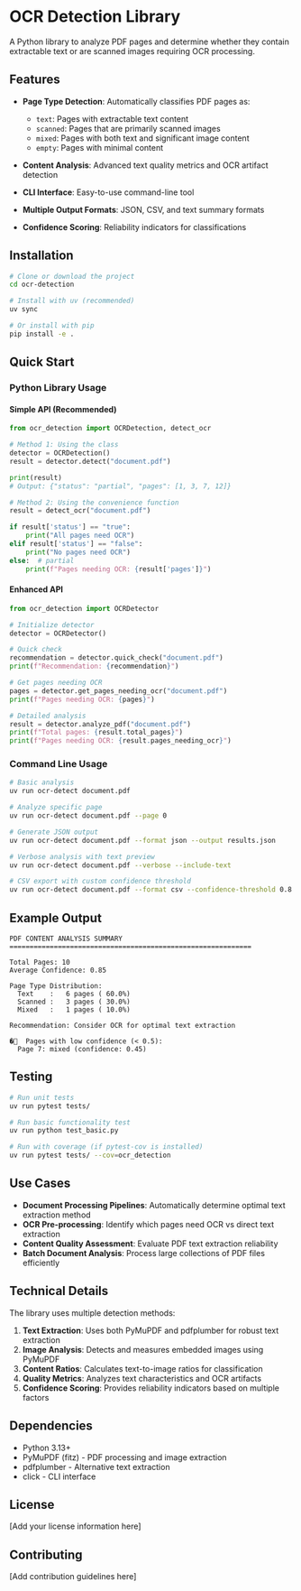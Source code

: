 # OCR Detection Library

A Python library to analyze PDF pages and determine whether they contain extractable text or are scanned images requiring OCR processing.

## Features

- **Page Type Detection**: Automatically classifies PDF pages as:
  - `text`: Pages with extractable text content
  - `scanned`: Pages that are primarily scanned images
  - `mixed`: Pages with both text and significant image content
  - `empty`: Pages with minimal content

- **Content Analysis**: Advanced text quality metrics and OCR artifact detection
- **CLI Interface**: Easy-to-use command-line tool
- **Multiple Output Formats**: JSON, CSV, and text summary formats
- **Confidence Scoring**: Reliability indicators for classifications

## Installation

```bash
# Clone or download the project
cd ocr-detection

# Install with uv (recommended)
uv sync

# Or install with pip
pip install -e .
```

## Quick Start

### Python Library Usage

#### Simple API (Recommended)

```python
from ocr_detection import OCRDetection, detect_ocr

# Method 1: Using the class
detector = OCRDetection()
result = detector.detect("document.pdf")

print(result)
# Output: {"status": "partial", "pages": [1, 3, 7, 12]}

# Method 2: Using the convenience function
result = detect_ocr("document.pdf")

if result['status'] == "true":
    print("All pages need OCR")
elif result['status'] == "false":
    print("No pages need OCR")
else:  # partial
    print(f"Pages needing OCR: {result['pages']}")
```

#### Enhanced API

```python
from ocr_detection import OCRDetector

# Initialize detector
detector = OCRDetector()

# Quick check
recommendation = detector.quick_check("document.pdf")
print(f"Recommendation: {recommendation}")

# Get pages needing OCR
pages = detector.get_pages_needing_ocr("document.pdf")
print(f"Pages needing OCR: {pages}")

# Detailed analysis
result = detector.analyze_pdf("document.pdf")
print(f"Total pages: {result.total_pages}")
print(f"Pages needing OCR: {result.pages_needing_ocr}")
```

### Command Line Usage

```bash
# Basic analysis
uv run ocr-detect document.pdf

# Analyze specific page
uv run ocr-detect document.pdf --page 0

# Generate JSON output
uv run ocr-detect document.pdf --format json --output results.json

# Verbose analysis with text preview
uv run ocr-detect document.pdf --verbose --include-text

# CSV export with custom confidence threshold
uv run ocr-detect document.pdf --format csv --confidence-threshold 0.8
```

## Example Output

```
PDF CONTENT ANALYSIS SUMMARY
============================================================

Total Pages: 10
Average Confidence: 0.85

Page Type Distribution:
  Text    :   6 pages ( 60.0%)
  Scanned :   3 pages ( 30.0%)
  Mixed   :   1 pages ( 10.0%)

Recommendation: Consider OCR for optimal text extraction

�  Pages with low confidence (< 0.5):
  Page 7: mixed (confidence: 0.45)
```

## Testing

```bash
# Run unit tests
uv run pytest tests/

# Run basic functionality test
uv run python test_basic.py

# Run with coverage (if pytest-cov is installed)
uv run pytest tests/ --cov=ocr_detection
```

## Use Cases

- **Document Processing Pipelines**: Automatically determine optimal text extraction method
- **OCR Pre-processing**: Identify which pages need OCR vs direct text extraction
- **Content Quality Assessment**: Evaluate PDF text extraction reliability
- **Batch Document Analysis**: Process large collections of PDF files efficiently

## Technical Details

The library uses multiple detection methods:

1. **Text Extraction**: Uses both PyMuPDF and pdfplumber for robust text extraction
2. **Image Analysis**: Detects and measures embedded images using PyMuPDF
3. **Content Ratios**: Calculates text-to-image ratios for classification
4. **Quality Metrics**: Analyzes text characteristics and OCR artifacts
5. **Confidence Scoring**: Provides reliability indicators based on multiple factors

## Dependencies

- Python 3.13+
- PyMuPDF (fitz) - PDF processing and image extraction
- pdfplumber - Alternative text extraction
- click - CLI interface

## License

[Add your license information here]

## Contributing

[Add contribution guidelines here]